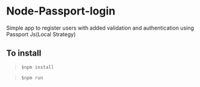 # Node-Passport-login
Simple app to register users with added validation and authentication using Passport Js(Local Strategy)

## To install

> `$npm install`

> `$npm run`

